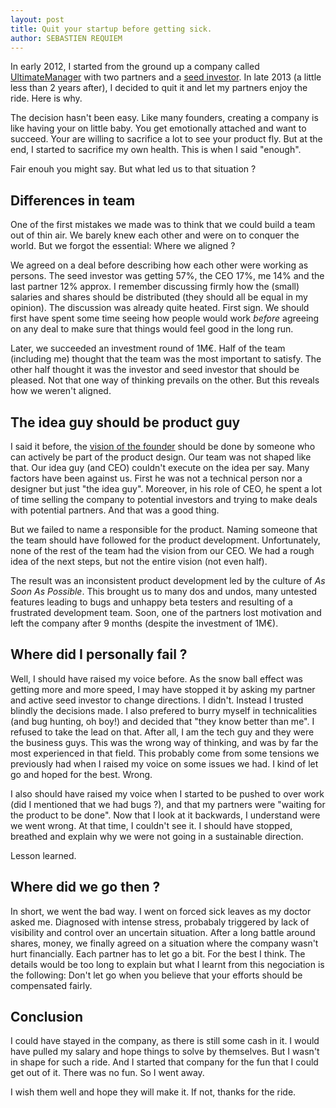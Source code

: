 ```yaml
---
layout: post
title: Quit your startup before getting sick.
author: SEBASTIEN REQUIEM
---
```


<p class="into">In early 2012, I started from the ground up a company called <a href="http://www.ultimatemanager.com" title="Ultimate Manager Fantasy Game">UltimateManager</a> with two partners and a <a href="http://rainmaking.dk" title="Rainmaking">seed investor</a>. In late 2013 (a little less than 2 years after), I decided to quit it and let my partners enjoy the ride. Here is why.</p>

The decision hasn't been easy. Like many founders, creating a company is like having your on little baby. You get emotionally attached and want to succeed. Your are willing to sacrifice a lot to see your product fly. But at the end, I started to sacrifice my own health. This is when I said "enough".

Fair enouh you might say. But what led us to that situation ?

## Differences in team ##

One of the first mistakes we made was to think that we could build a team out of thin air. We barely knew each other and were on to conquer the world. But we forgot the essential: Where we aligned ?

We agreed on a deal before describing how each other were working as persons. The seed investor was getting 57%, the CEO 17%, me 14% and the last partner 12% approx. I remember discussing firmly how the (small) salaries and shares should be distributed (they should all be equal in my opinion). The discussion was already quite heated. First sign. We should first have spent some time seeing how people would work _before_ agreeing on any deal to make sure that things would feel good in the long run.

Later, we succeeded an investment round of 1M€. Half of the team (including me) thought that the team was the most important to satisfy. The other half thought it was the investor and seed investor that should be pleased. Not that one way of thinking prevails on the other. But this reveals how we weren't aligned.

## The idea guy should be product guy ##

I said it before, the [vision of the founder](http://sebastien.requiem.fr/2013/10/14/the-founder-and-the-vision.html) should be done by someone who can actively be part of the product design. Our team was not shaped like that. Our idea guy (and CEO) couldn't execute on the idea per say. Many factors have been against us. First he was not a technical person nor a designer but just "the idea guy". Moreover, in his role of CEO, he spent a lot of time selling the company to potential investors and trying to make deals with potential partners. And that was a good thing.

But we failed to name a responsible for the product. Naming someone that the team should have followed for the product development. Unfortunately, none of the rest of the team had the vision from our CEO. We had a rough idea of the next steps, but not the entire vision (not even half).

The result was an inconsistent product development led by the culture of _As Soon As Possible_. This brought us to many dos and undos, many untested features leading to bugs and unhappy beta testers and resulting of a frustrated development team. Soon, one of the partners lost motivation and left the company after 9 months (despite the investment of 1M€).

## Where did I personally fail ? ##

Well, I should have raised my voice before. As the snow ball effect was getting more and more speed, I may have stopped it by asking my partner and active seed investor to change directions. I didn't. Instead I trusted blindly the decisions made. I also prefered to burry myself in technicalities (and bug hunting, oh boy!) and decided that "they know better than me". I refused to take the lead on that. After all, I am the tech guy and they were the business guys. This was the wrong way of thinking, and was by far the most experienced in that field. This probably come from some tensions we previously had when I raised my voice on some issues we had. I kind of let go and hoped for the best. Wrong.

I also should have raised my voice when I started to be pushed to over work (did I mentioned that we had bugs ?), and that my partners were "waiting for the product to be done". Now that I look at it backwards, I understand were we went wrong. At that time, I couldn't see it. I should have stopped, breathed and explain why we were not going in a sustainable direction.

Lesson learned.

## Where did we go then ? ##

In short, we went the bad way. I went on forced sick leaves as my doctor asked me. Diagnosed with intense stress, probabaly triggered by lack of visibility and control over an uncertain situation. After a long battle around shares, money, we finally agreed on a situation where the company wasn't hurt financially. Each partner has to let go a bit. For the best I think. The details would be too long to explain but what I learnt from this negociation is the following: Don't let go when you believe that your efforts should be compensated fairly.

## Conclusion ##

I could have stayed in the company, as there is still some cash in it. I would have pulled my salary and hope things to solve by themselves. But I wasn't in shape for such a ride. And I started that company for the fun that I could get out of it. There was no fun. So I went away.


I wish them well and hope they will make it. If not, thanks for the ride.
